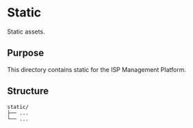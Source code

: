 # Static

Static assets.

## Purpose

This directory contains static for the ISP Management Platform.

## Structure

```
static/
├── ...
└── ...
```
